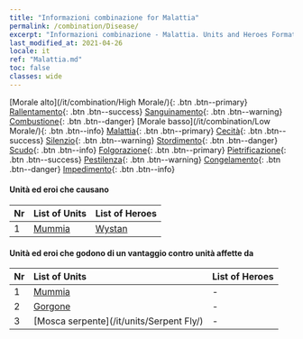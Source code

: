 ```yaml
---
title: "Informazioni combinazione for Malattia"
permalink: /combination/Disease/
excerpt: "Informazioni combinazione - Malattia. Units and Heroes Formation."
last_modified_at: 2021-04-26
locale: it
ref: "Malattia.md"
toc: false
classes: wide
---
```


  [Morale alto](/it/combination/High Morale/){: .btn .btn--primary} [Rallentamento](/it/combination/Slow/){: .btn .btn--success} [Sanguinamento](/it/combination/Bleeding/){: .btn .btn--warning} [Combustione](/it/combination/Burning/){: .btn .btn--danger} [Morale basso](/it/combination/Low Morale/){: .btn .btn--info} [Malattia](/it/combination/Disease/){: .btn .btn--primary} [Cecità](/it/combination/Blind/){: .btn .btn--success} [Silenzio](/it/combination/Silence/){: .btn .btn--warning} [Stordimento](/it/combination/Stun/){: .btn .btn--danger} [Scudo](/it/combination/Shield/){: .btn .btn--info} [Folgorazione](/it/combination/Static/){: .btn .btn--primary} [Pietrificazione](/it/combination/Petrify/){: .btn .btn--success} [Pestilenza](/it/combination/Plague/){: .btn .btn--warning} [Congelamento](/it/combination/Freeze/){: .btn .btn--danger} [Impedimento](/it/combination/Deterrence/){: .btn .btn--info} 


#### Unità ed eroi che causano <Malattia>

  | Nr |  List of Units  | List of Heroes | 
  |:---|:----------------|:---------------| 
  | 1 | [Mummia](/it/units/Mummy/) | [Wystan](/it/heroes/Wystan/) |


#### Unità ed eroi che godono di un vantaggio contro unità affette da <Malattia>

  | Nr |  List of Units  | List of Heroes | 
  |:---|:----------------|:---------------| 
  | 1 | [Mummia](/it/units/Mummy/) | - |
  | 2 | [Gorgone](/it/units/Gorgon/) | - |
  | 3 | [Mosca serpente](/it/units/Serpent Fly/) | - |
